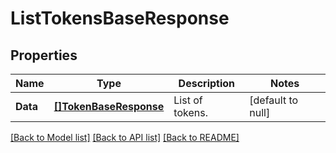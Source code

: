# ListTokensBaseResponse

## Properties
Name | Type | Description | Notes
------------ | ------------- | ------------- | -------------
**Data** | [**[]TokenBaseResponse**](TokenBaseResponse.md) | List of tokens. | [default to null]

[[Back to Model list]](../README.md#documentation-for-models) [[Back to API list]](../README.md#documentation-for-api-endpoints) [[Back to README]](../README.md)

